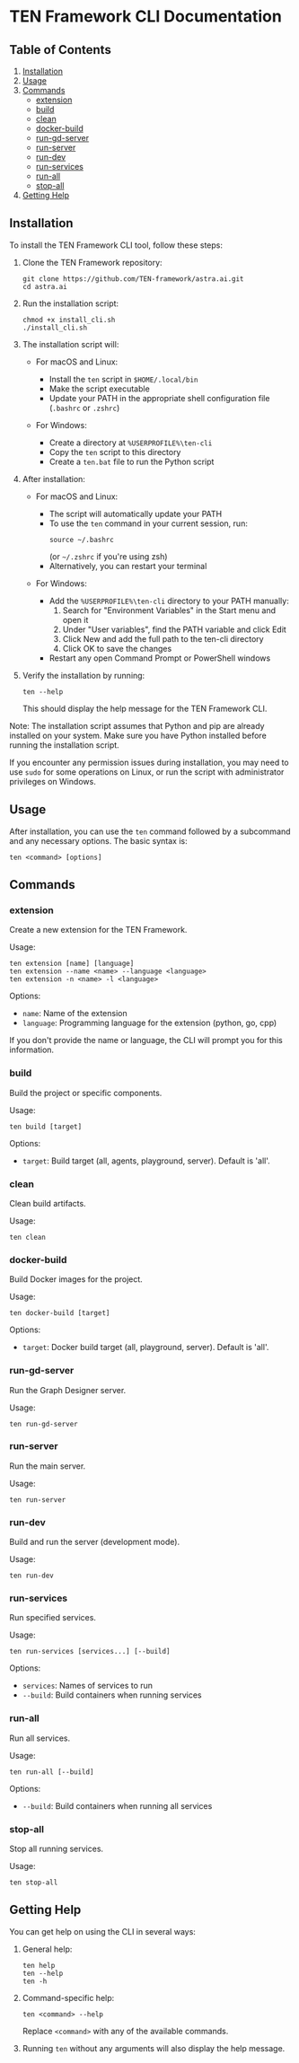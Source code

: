 # TEN Framework CLI Documentation

## Table of Contents

1. [Installation](#installation)
2. [Usage](#usage)
3. [Commands](#commands)
   - [extension](#extension)
   - [build](#build)
   - [clean](#clean)
   - [docker-build](#docker-build)
   - [run-gd-server](#run-gd-server)
   - [run-server](#run-server)
   - [run-dev](#run-dev)
   - [run-services](#run-services)
   - [run-all](#run-all)
   - [stop-all](#stop-all)
4. [Getting Help](#getting-help)

## Installation

To install the TEN Framework CLI tool, follow these steps:

1. Clone the TEN Framework repository:

   ```
   git clone https://github.com/TEN-framework/astra.ai.git
   cd astra.ai
   ```

2. Run the installation script:

   ```
   chmod +x install_cli.sh
   ./install_cli.sh
   ```

3. The installation script will:

   - For macOS and Linux:

     - Install the `ten` script in `$HOME/.local/bin`
     - Make the script executable
     - Update your PATH in the appropriate shell configuration file (`.bashrc` or `.zshrc`)

   - For Windows:

     - Create a directory at `%USERPROFILE%\ten-cli`
     - Copy the `ten` script to this directory
     - Create a `ten.bat` file to run the Python script

4. After installation:

   - For macOS and Linux:

     - The script will automatically update your PATH
     - To use the `ten` command in your current session, run:
       ```
       source ~/.bashrc
       ```
       (or `~/.zshrc` if you're using zsh)
     - Alternatively, you can restart your terminal

   - For Windows:
     - Add the `%USERPROFILE%\ten-cli` directory to your PATH manually:
       1. Search for "Environment Variables" in the Start menu and open it
       2. Under "User variables", find the PATH variable and click Edit
       3. Click New and add the full path to the ten-cli directory
       4. Click OK to save the changes
     - Restart any open Command Prompt or PowerShell windows

5. Verify the installation by running:

   ```
   ten --help
   ```

   This should display the help message for the TEN Framework CLI.

Note: The installation script assumes that Python and pip are already installed on your system. Make sure you have Python installed before running the installation script.

If you encounter any permission issues during installation, you may need to use `sudo` for some operations on Linux, or run the script with administrator privileges on Windows.

## Usage

After installation, you can use the `ten` command followed by a subcommand and any necessary options. The basic syntax is:

```
ten <command> [options]
```

## Commands

### extension

Create a new extension for the TEN Framework.

Usage:

```
ten extension [name] [language]
ten extension --name <name> --language <language>
ten extension -n <name> -l <language>
```

Options:

- `name`: Name of the extension
- `language`: Programming language for the extension (python, go, cpp)

If you don't provide the name or language, the CLI will prompt you for this information.

### build

Build the project or specific components.

Usage:

```
ten build [target]
```

Options:

- `target`: Build target (all, agents, playground, server). Default is 'all'.

### clean

Clean build artifacts.

Usage:

```
ten clean
```

### docker-build

Build Docker images for the project.

Usage:

```
ten docker-build [target]
```

Options:

- `target`: Docker build target (all, playground, server). Default is 'all'.

### run-gd-server

Run the Graph Designer server.

Usage:

```
ten run-gd-server
```

### run-server

Run the main server.

Usage:

```
ten run-server
```

### run-dev

Build and run the server (development mode).

Usage:

```
ten run-dev
```

### run-services

Run specified services.

Usage:

```
ten run-services [services...] [--build]
```

Options:

- `services`: Names of services to run
- `--build`: Build containers when running services

### run-all

Run all services.

Usage:

```
ten run-all [--build]
```

Options:

- `--build`: Build containers when running all services

### stop-all

Stop all running services.

Usage:

```
ten stop-all
```

## Getting Help

You can get help on using the CLI in several ways:

1. General help:

   ```
   ten help
   ten --help
   ten -h
   ```

2. Command-specific help:

   ```
   ten <command> --help
   ```

   Replace `<command>` with any of the available commands.

3. Running `ten` without any arguments will also display the help message.
